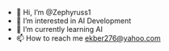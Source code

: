 - 👋 Hi, I’m @Zephyruss1
- 👀 I’m interested in AI Development
- 🌱 I’m currently learning AI
- 📫 How to reach me ekber276@yahoo.com

<!---
Zephyruss1/Zephyruss1 is a ✨ special ✨ repository because its `README.md` (this file) appears on your GitHub profile.
You can click the Preview link to take a look at your changes.
--->
